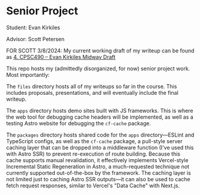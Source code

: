 # Senior Project

Student: Evan Kirkiles

Advisor: Scott Petersen

FOR SCOTT 3/8/2024: My current working draft of my writeup can be found as [4. CPSC490 – Evan Kirkiles Midway Draft](https://github.com/evankirkiles/cs490/blob/main/files/4.%20CPSC490%20–%20Evan%20Kirkiles%20Midterm%20Report.pdf)

This repo hosts my (admittedly disorganized, for now) senior project work. Most importantly:

The `files` directory hosts all of my writeups so far in the course. This includes proposals, presentations, and will eventually include the final writeup.

The `apps` directory hosts demo sites built with JS frameworks. This is where the web tool for debugging cache headers will be implemented, as well as a testing Astro website for debugging the `cf-cache` package.

The `packages` directory hosts shared code for the `apps` directory—ESLint and TypeScript configs, as well as the `cf-cache` package, a pull-style server caching layer that can be dropped into a middleware function (I've used this with Astro SSR) to prevent re-execution of route building. Because this cache supports manual revalidation, it effectively implements Vercel-style Incremental Static Regeneration in Astro, a much-requested technique not currently supported out-of-the-box by the framework. The caching layer is not limited just to caching Astro SSR outputs—it can also be used to cache fetch request responses, similar to Vercel's "Data Cache" with Next.js.
